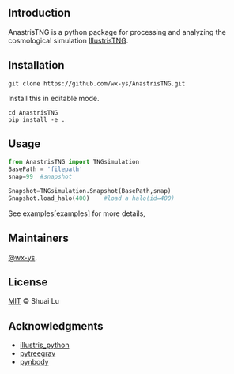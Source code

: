 ## Introduction
AnastrisTNG is a python package for processing and analyzing the cosmological simulation [IllustrisTNG](https://www.tng-project.org/).

## Installation

```
git clone https://github.com/wx-ys/AnastrisTNG.git
```
Install this in editable mode.
```
cd AnastrisTNG
pip install -e .
```

## Usage


```python
from AnastrisTNG import TNGsimulation 
BasePath = 'filepath'       
snap=99  #snapshot

Snapshot=TNGsimulation.Snapshot(BasePath,snap)
Snapshot.load_halo(400)    #load a halo(id=400)
```
See examples[examples] for more details,

## Maintainers

[@wx-ys](https://github.com/wx-ys).


## License

[MIT](LICENSE) © Shuai Lu

## Acknowledgments
* [illustris_python](https://github.com/illustristng/illustris_python)
* [pytreegrav](https://github.com/mikegrudic/pytreegrav)
* [pynbody](https://github.com/pynbody/pynbody)